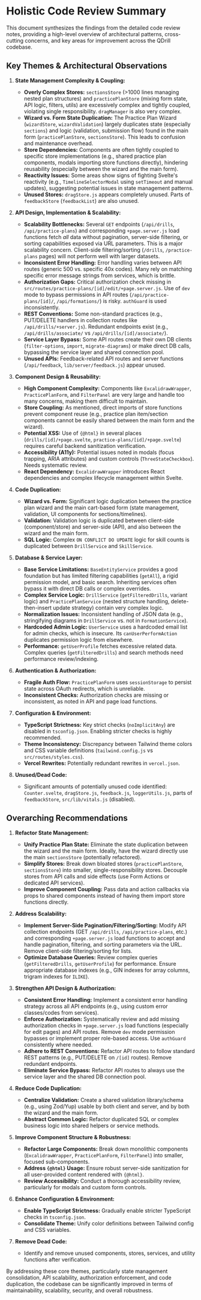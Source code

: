 # Holistic Code Review Summary

This document synthesizes the findings from the detailed code review notes, providing a high-level overview of architectural patterns, cross-cutting concerns, and key areas for improvement across the QDrill codebase.

## Key Themes & Architectural Observations

1.  **State Management Complexity & Coupling:**

    - **Overly Complex Stores:** `sectionsStore` (>1000 lines managing nested plan structures) and `practicePlanStore` (mixing form state, API logic, filters, utils) are excessively complex and tightly coupled, violating single responsibility. `dragManager` is also very complex.
    - **Wizard vs. Form State Duplication:** The Practice Plan Wizard (`wizardStore`, `wizardValidation`) largely duplicates state (especially `sections`) and logic (validation, submission flow) found in the main form (`practicePlanStore`, `sectionsStore`). This leads to confusion and maintenance overhead.
    - **Store Dependencies:** Components are often tightly coupled to specific store implementations (e.g., shared practice plan components, modals importing store functions directly), hindering reusability (especially between the wizard and the main form).
    - **Reactivity Issues:** Some areas show signs of fighting Svelte's reactivity (e.g., `TimelineSelectorModal` using `setTimeout` and manual updates), suggesting potential issues in state management patterns.
    - **Unused Stores:** `dragStore.js` appears completely unused. Parts of `feedbackStore` (`feedbackList`) are also unused.

2.  **API Design, Implementation & Scalability:**

    - **Scalability Bottlenecks:** Several `GET` endpoints (`/api/drills`, `/api/practice-plans`) and corresponding `+page.server.js` load functions fetch _all_ data without pagination, server-side filtering, or sorting capabilities exposed via URL parameters. This is a major scalability concern. Client-side filtering/sorting (`/drills`, `/practice-plans` pages) will not perform well with larger datasets.
    - **Inconsistent Error Handling:** Error handling varies between API routes (generic 500 vs. specific 40x codes). Many rely on matching specific error message strings from services, which is brittle.
    - **Authorization Gaps:** Critical authorization check missing in `src/routes/practice-plans/[id]/edit/+page.server.js`. Use of `dev` mode to bypass permissions in API routes (`/api/practice-plans/[id]/`, `/api/formations/`) is risky. `authGuard` is used inconsistently.
    - **REST Conventions:** Some non-standard practices (e.g., PUT/DELETE handlers in collection routes like `/api/drills/+server.js`). Redundant endpoints exist (e.g., `/api/drills/associate/` vs `/api/drills/[id]/associate/`).
    - **Service Layer Bypass:** Some API routes create their own DB clients (`filter-options`, `import`, `migrate-diagrams`) or make direct DB calls, bypassing the service layer and shared connection pool.
    - **Unused APIs:** Feedback-related API routes and server functions (`/api/feedback`, `lib/server/feedback.js`) appear unused.

3.  **Component Design & Reusability:**

    - **High Component Complexity:** Components like `ExcalidrawWrapper`, `PracticePlanForm`, and `FilterPanel` are very large and handle too many concerns, making them difficult to maintain.
    - **Store Coupling:** As mentioned, direct imports of store functions prevent component reuse (e.g., practice plan item/section components cannot be easily shared between the main form and the wizard).
    - **Potential XSS:** Use of `{@html}` in several places (`drills/[id]/+page.svelte`, `practice-plans/[id]/+page.svelte`) requires careful backend sanitization verification.
    - **Accessibility (A11y):** Potential issues noted in modals (focus trapping, ARIA attributes) and custom controls (`ThreeStateCheckbox`). Needs systematic review.
    - **React Dependency:** `ExcalidrawWrapper` introduces React dependencies and complex lifecycle management within Svelte.

4.  **Code Duplication:**

    - **Wizard vs. Form:** Significant logic duplication between the practice plan wizard and the main cart-based form (state management, validation, UI components for sections/timelines).
    - **Validation:** Validation logic is duplicated between client-side (component/store) and server-side (API), and also between the wizard and the main form.
    - **SQL Logic:** Complex `ON CONFLICT DO UPDATE` logic for skill counts is duplicated between `DrillService` and `SkillService`.

5.  **Database & Service Layer:**

    - **Base Service Limitations:** `BaseEntityService` provides a good foundation but has limited filtering capabilities (`getAll`), a rigid permission model, and basic search. Inheriting services often bypass it with direct DB calls or complex overrides.
    - **Complex Service Logic:** `DrillService` (`getFilteredDrills`, variant logic) and `PracticePlanService` (nested structure handling, delete-then-insert update strategy) contain very complex logic.
    - **Normalization Issues:** Inconsistent handling of JSON data (e.g., stringifying diagrams in `DrillService` vs. not in `FormationService`).
    - **Hardcoded Admin Logic:** `UserService` uses a hardcoded email list for admin checks, which is insecure. Its `canUserPerformAction` duplicates permission logic from elsewhere.
    - **Performance:** `getUserProfile` fetches excessive related data. Complex queries (`getFilteredDrills`) and search methods need performance review/indexing.

6.  **Authentication & Authorization:**

    - **Fragile Auth Flow:** `PracticePlanForm` uses `sessionStorage` to persist state across OAuth redirects, which is unreliable.
    - **Inconsistent Checks:** Authorization checks are missing or inconsistent, as noted in API and page load functions.

7.  **Configuration & Environment:**

    - **TypeScript Strictness:** Key strict checks (`noImplicitAny`) are disabled in `tsconfig.json`. Enabling stricter checks is highly recommended.
    - **Theme Inconsistency:** Discrepancy between Tailwind theme colors and CSS variable definitions (`tailwind.config.js` vs `src/routes/styles.css`).
    - **Vercel Rewrites:** Potentially redundant rewrites in `vercel.json`.

8.  **Unused/Dead Code:**
    - Significant amounts of potentially unused code identified: `Counter.svelte`, `dragStore.js`, `feedback.js`, `loggerUtils.js`, parts of `feedbackStore`, `src/lib/vitals.js` (disabled).

## Overarching Recommendations

1.  **Refactor State Management:**

    - **Unify Practice Plan State:** Eliminate the state duplication between the wizard and the main form. Ideally, have the wizard directly use the main `sectionsStore` (potentially refactored).
    - **Simplify Stores:** Break down bloated stores (`practicePlanStore`, `sectionsStore`) into smaller, single-responsibility stores. Decouple stores from API calls and side effects (use Form Actions or dedicated API services).
    - **Improve Component Coupling:** Pass data and action callbacks via props to shared components instead of having them import store functions directly.

2.  **Address Scalability:**

    - **Implement Server-Side Pagination/Filtering/Sorting:** Modify API collection endpoints (GET `/api/drills`, `/api/practice-plans`, etc.) and corresponding `+page.server.js` load functions to accept and handle pagination, filtering, and sorting parameters via the URL. Remove client-side filtering/sorting for lists.
    - **Optimize Database Queries:** Review complex queries (`getFilteredDrills`, `getUserProfile`) for performance. Ensure appropriate database indexes (e.g., GIN indexes for array columns, trigram indexes for `ILIKE`).

3.  **Strengthen API Design & Authorization:**

    - **Consistent Error Handling:** Implement a consistent error handling strategy across all API endpoints (e.g., using custom error classes/codes from services).
    - **Enforce Authorization:** Systematically review and add missing authorization checks in `+page.server.js` load functions (especially for edit pages) and API routes. Remove `dev` mode permission bypasses or implement proper role-based access. Use `authGuard` consistently where needed.
    - **Adhere to REST Conventions:** Refactor API routes to follow standard REST patterns (e.g., PUT/DELETE on `/[id]` routes). Remove redundant endpoints.
    - **Eliminate Service Bypass:** Refactor API routes to always use the service layer and the shared DB connection pool.

4.  **Reduce Code Duplication:**

    - **Centralize Validation:** Create a shared validation library/schema (e.g., using Zod/Yup) usable by both client and server, and by both the wizard and the main form.
    - **Abstract Common Logic:** Refactor duplicated SQL or complex business logic into shared helpers or service methods.

5.  **Improve Component Structure & Robustness:**

    - **Refactor Large Components:** Break down monolithic components (`ExcalidrawWrapper`, `PracticePlanForm`, `FilterPanel`) into smaller, focused sub-components.
    - **Address `{@html}` Usage:** Ensure robust server-side sanitization for all user-provided content rendered with `{@html}`.
    - **Review Accessibility:** Conduct a thorough accessibility review, particularly for modals and custom form controls.

6.  **Enhance Configuration & Environment:**

    - **Enable TypeScript Strictness:** Gradually enable stricter TypeScript checks in `tsconfig.json`.
    - **Consolidate Theme:** Unify color definitions between Tailwind config and CSS variables.

7.  **Remove Dead Code:**
    - Identify and remove unused components, stores, services, and utility functions after verification.

By addressing these core themes, particularly state management consolidation, API scalability, authorization enforcement, and code duplication, the codebase can be significantly improved in terms of maintainability, scalability, security, and overall robustness.
